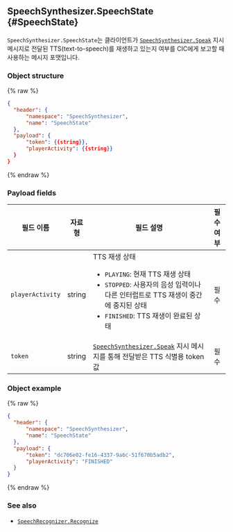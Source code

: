## SpeechSynthesizer.SpeechState {#SpeechState}
`SpeechSynthesizer.SpeechState`는 클라이언트가 [`SpeechSynthesizer.Speak`](/CIC/References/CICInterface/SpeechSynthesizer.md#Speak) 지시 메시지로 전달된 TTS(text-to-speech)를 재생하고 있는지 여부를 CIC에게 보고할 때 사용하는 메시지 포맷입니다.

### Object structure
{% raw %}
```json
{
  "header": {
      "namespace": "SpeechSynthesizer",
      "name": "SpeechState"
  },
  "payload": {
      "token": {{string}},
      "playerActivity": {{string}}
  }
}
```
{% endraw %}

### Payload fields

| 필드 이름       | 자료형    | 필드 설명                     | 필수 여부 |
|---------------|---------|-----------------------------|:---------:|
| `playerActivity` | string | TTS 재생 상태 <ul><li><code>PLAYING</code>: 현재 TTS 재생 상태</li><li><code>STOPPED</code>: 사용자의 음성 입력이나 다른 인터럽트로 TTS 재생이 중간에 중지된 상태</li><li><code>FINISHED</code>: TTS 재생이 완료된 상태</li></ul>     | 필수     |
| `token`          | string | [`SpeechSynthesizer.Speak`](/CIC/References/CICInterface/SpeechSynthesizer.md#Speak) 지시 메시지를 통해 전달받은 TTS 식별용 token 값  | 필수     |

### Object example
{% raw %}
```json
{
  "header": {
      "namespace": "SpeechSynthesizer",
      "name": "SpeechState"
  },
  "payload": {
      "token": "dc706e02-fe16-4337-9a6c-51f670b5adb2",
      "playerActivity": "FINISHED"
  }
}
```
{% endraw %}

### See also
* [`SpeechRecognizer.Recognize`](/CIC/References/CICInterface/SpeechRecognizer.md#Recognize)
